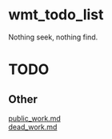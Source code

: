 # wmt_todo_list
Nothing seek, nothing find.

# TODO  


## Other  
[public_work.md](public_work.md)  
[dead_work.md](dead_work.md)  

